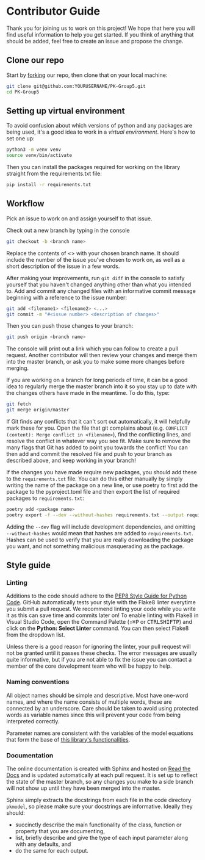 # Contributor Guide

Thank you for joining us to work on this project! We hope that here you will find useful information to help you get started. If you think of anything that should be added, feel free to create an issue and propose the change.

## Clone our repo
Start by [forking](https://guides.github.com/activities/forking/, "forking") our repo, then clone that on your local machine:

```bash
git clone git@github.com:YOURUSERNAME/PK-Group5.git
cd PK-Group5
```

## Setting up virtual environment
To avoid confusion about which versions of python and any packages are being used, it's a good idea to work in a *virtual environment*.
Here's how to set one up:

```bash
python3 -m venv venv
source venv/bin/activate
```

Then you can install the packages required for working on the library straight from the requirements.txt file:

```bash
pip install -r requirements.txt
```

## Workflow 
Pick an issue to work on and assign yourself to that issue. 

Check out a new branch by typing in the console
```bash
git checkout -b <branch name>
```
Replace the contents of <> with your chosen branch name. It should include the number of the issue you've chosen to work on, as well as a short description of the issue in a few words. 

After making your improvements, run `git diff` in the console to satisfy yourself that you haven't changed anything other than what you intended to. Add and commit any changed files with an informative commit message beginning with a reference to the issue number:
```bash
git add <filename1> <filename2> <...>
git commit -m "#<issue number> <description of changes>"
```
Then you can push those changes to your branch:
```bash
git push origin <branch name>
```
The console will print out a link which you can follow to create a pull request. Another contributor will then review your changes and merge them into the master branch, or ask you to make some more changes before merging. 

If you are working on a branch for long periods of time, it can be a good idea to regularly merge the master branch into it so you stay up to date with the changes others have made in the meantime. To do this, type:
```bash
git fetch
git merge origin/master
```

If Git finds any conflicts that it can't sort out automatically, it will helpfully mark these for you. Open the file that git complains about (e.g. `CONFLICT (content): Merge conflict in <filename>`), find the conflicting lines, and resolve the conflict in whatever way you see fit. Make sure to remove the many flags that Git has added to point you towards the conflict!
You can then add and commit the resolved file and push to your branch as described above, and keep working in your branch!

If the changes you have made require new packages, you should add these to the `requirements.txt` file. You can do this either manually by simply writing the name of the package on a new line, or use poetry to first add the package to the pyproject.toml file and then export the list of required packages to `requirements.txt`: 
```bash 
poetry add <package name>
poetry export -f --dev --without-hashes requirements.txt --output requirements.txt
```

Adding the `--dev` flag will include development dependencies, and omitting `--without-hashes` would mean that hashes are added to `requirements.txt`. Hashes can be used to verify that you are really downloading the package you want, and not something malicious masquerading as the package.

## Style guide

### Linting

Additions to the code should adhere to the [PEP8 Style Guide for Python Code](https://www.python.org/dev/peps/pep-0008/#introduction, "PEP8 Style Guide"). GitHub automatically tests your style with the Flake8 linter everytime you submit a pull request. We recommend linting your code while you write it as this can save time and commits later on! To enable linting with Flake8 in Visual Studio Code, open the Command Palette (<kbd>&#8679;</kbd><kbd>&#8984;</kbd><kbd>P</kbd> or <kbd>CTRL</kbd><kbd>SHIFT</kbd><kbd>P</kbd>) and click on the **Python: Select Linter** command. You can then select Flake8 from the dropdown list. 

Unless there is a good reason for ignoring the linter, your pull request will not be granted until it passes these checks. The error messages are usually quite informative, but if you are not able to fix the issue you can contact a member of the core development team who will be happy to help.

### Naming conventions

All object names should be simple and descriptive. Most have one-word names, and where the name consists of multiple words, these are connected by an underscore. Care should be taken to avoid using protected words as variable names since this will prevent your code from being interpreted correctly.

Parameter names are consistent with the variables of the model equations that form the base of [this library's functionalities](https://github.com/smf541/PK-Group5#about, "Functionality"). 

### Documentation

The online documentation is created with Sphinx and hosted on [Read the Docs](https://pk-model.readthedocs.io/en/latest/, "Documentation") and is updated automatically at each pull request. It is set up to reflect the state of the master branch, so any changes you make to a side branch will not show up until they have been merged into the master. 

Sphinx simply extracts the docstrings from each file in the code directory `pkmodel`, so please make sure your docstrings are informative. Ideally they should:

* succinctly describe the main functionality of the class, function or property that you are documenting,
* list, briefly describe and give the type of each input parameter along with any defaults, and
* do the same for each output.